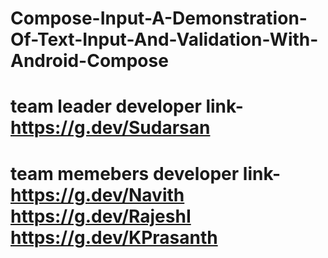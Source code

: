 # Compose-Input-A-Demonstration-Of-Text-Input-And-Validation-With-Android-Compose
#  team leader developer link-  https://g.dev/Sudarsan
#  team memebers developer link- https://g.dev/Navith https://g.dev/RajeshI https://g.dev/KPrasanth
